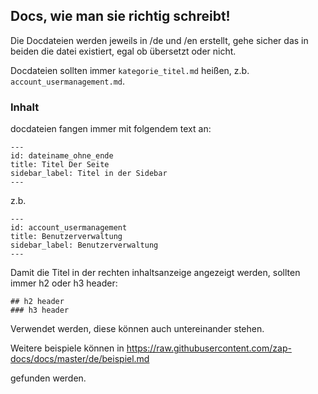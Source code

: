 ## Docs, wie man sie richtig schreibt!

Die Docdateien werden jeweils in /de und /en erstellt, gehe sicher das in beiden die datei existiert, egal ob übersetzt oder nicht.

Docdateien sollten immer `kategorie_titel.md` heißen, z.b. `account_usermanagement.md`.


### Inhalt

docdateien fangen immer mit folgendem text an:

```
---
id: dateiname_ohne_ende
title: Titel Der Seite
sidebar_label: Titel in der Sidebar
---
```

z.b.

```
---
id: account_usermanagement
title: Benutzerverwaltung
sidebar_label: Benutzerverwaltung
---
```

Damit die Titel in der rechten inhaltsanzeige angezeigt werden, sollten immer h2 oder h3 header:

```
## h2 header
### h3 header 
```

Verwendet werden, diese können auch untereinander stehen.

Weitere beispiele können in 
https://raw.githubusercontent.com/zap-docs/docs/master/de/beispiel.md

gefunden werden.
